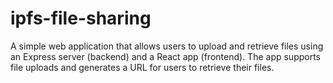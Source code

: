 # ipfs-file-sharing
A simple web application that allows users to upload and retrieve files using an Express server (backend) and a React app (frontend). The app supports file uploads and generates a URL for users to retrieve their files.
